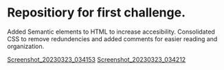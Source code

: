 # Repositiory for first challenge.
Added Semantic elements to HTML to increase accesibility. 
Consolidated CSS to remove redundencies and added comments for easier reading and organization.

[Screenshot_20230323_034153](https://user-images.githubusercontent.com/128286451/227381609-9f54d38d-4b83-4a21-a76c-90a579f9b9b0.png)
[Screenshot_20230323_034212](https://user-images.githubusercontent.com/128286451/227381624-cf7e80bb-4cfe-4569-81b6-1cd9eab5fcca.png)
